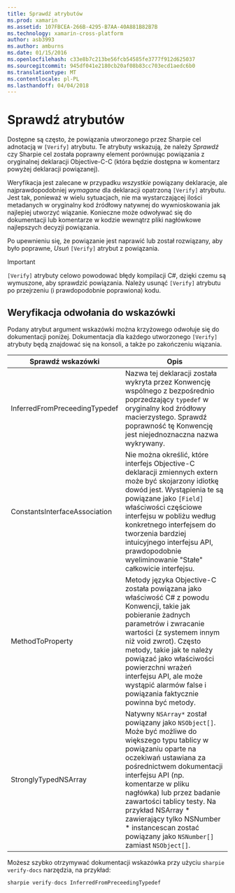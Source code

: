 ```yaml
---
title: Sprawdź atrybutów
ms.prod: xamarin
ms.assetid: 107FBCEA-266B-4295-B7AA-40A881B82B7B
ms.technology: xamarin-cross-platform
author: asb3993
ms.author: amburns
ms.date: 01/15/2016
ms.openlocfilehash: c33e8b7c213be56fcb54585fe3777f912d625037
ms.sourcegitcommit: 945df041e2180cb20af08b83cc703ecd1aedc6b0
ms.translationtype: MT
ms.contentlocale: pl-PL
ms.lasthandoff: 04/04/2018
---
```

# <a name="verify-attributes"></a>Sprawdź atrybutów


Dostępne są często, że powiązania utworzonego przez Sharpie cel adnotacją w `[Verify]` atrybutu. Te atrybuty wskazują, że należy _Sprawdź_ czy Sharpie cel została poprawny element porównując powiązania z oryginalnej deklaracji Objective-C-C (która będzie dostępna w komentarz powyżej deklaracji powiązanej).

Weryfikacja jest zalecane w przypadku _wszystkie_ powiązany deklaracje, ale najprawdopodobniej _wymagane_ dla deklaracji opatrzoną `[Verify]` atrybutu. Jest tak, ponieważ w wielu sytuacjach, nie ma wystarczającej ilości metadanych w oryginalny kod źródłowy natywnej do wywnioskowania jak najlepiej utworzyć wiązanie. Konieczne może odwoływać się do dokumentacji lub komentarze w kodzie wewnątrz pliki nagłówkowe najlepszych decyzji powiązania.

Po upewnieniu się, że powiązanie jest naprawić lub został rozwiązany, aby było poprawne, _Usuń_ `[Verify]` atrybut z powiązania.

> [!IMPORTANT]
> `[Verify]` atrybuty celowo powodować błędy kompilacji C#, dzięki czemu są wymuszone, aby sprawdzić powiązania. Należy usunąć `[Verify]` atrybutu po przejrzeniu (i prawdopodobnie poprawiona) kodu.

## <a name="verify-hints-reference"></a>Weryfikacja odwołania do wskazówki

Podany atrybut argument wskazówki można krzyżowego odwołuje się do dokumentacji poniżej. Dokumentacja dla każdego utworzonego `[Verify]` atrybuty będą znajdować się na konsoli, a także po zakończeniu wiązania.

|Sprawdź wskazówki|Opis|
|---|---|
|InferredFromPreceedingTypedef|Nazwa tej deklaracji została wykryta przez Konwencję wspólnego z bezpośrednio poprzedzający `typedef` w oryginalny kod źródłowy macierzystego. Sprawdź poprawność tę Konwencję jest niejednoznaczna nazwa wykrywany.|
|ConstantsInterfaceAssociation|Nie można określić, które interfejs Objective-C deklaracji zmiennych extern może być skojarzony idiotkę dowód jest. Wystąpienia te są powiązane jako `[Field]` właściwości częściowe interfejsu w pobliżu według konkretnego interfejsem do tworzenia bardziej intuicyjnego interfejsu API, prawdopodobnie wyeliminowanie "Stałe" całkowicie interfejsu.|
|MethodToProperty|Metody języka Objective-C została powiązana jako właściwość C# z powodu Konwencji, takie jak pobieranie żadnych parametrów i zwracanie wartości (z systemem innym niż void zwrot). Często metody, takie jak te należy powiązać jako właściwości powierzchni wrażeń interfejsu API, ale może wystąpić alarmów false i powiązania faktycznie powinna być metody.|
|StronglyTypedNSArray|Natywny `NSArray*` został powiązany jako `NSObject[]`. Może być możliwe do większego typu tablicy w powiązaniu oparte na oczekiwań ustawiana za pośrednictwem dokumentacji interfejsu API (np. komentarze w pliku nagłówka) lub przez badanie zawartości tablicy testy. Na przykład NSArray * zawierający tylko NSNumber * instancescan zostać powiązany jako `NSNumber[]` zamiast `NSObject[]`.|

Możesz szybko otrzymywać dokumentacji wskazówka przy użyciu `sharpie verify-docs` narzędzia, na przykład:

```csharp
sharpie verify-docs InferredFromPreceedingTypedef
```

